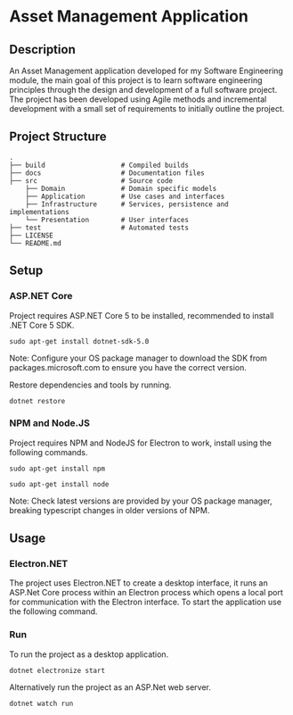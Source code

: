 # Asset Management Application

## Description
An Asset Management application developed for my Software Engineering module, the main goal of this project is to learn software engineering principles through the design and development of a full software project. The project has been developed using Agile methods and incremental development with a small set of requirements to initially outline the project.

## Project Structure
    .
    ├── build                   # Compiled builds
    ├── docs                    # Documentation files
    ├── src                     # Source code
        ├── Domain              # Domain specific models
        ├── Application         # Use cases and interfaces
        ├── Infrastructure      # Services, persistence and implementations
        └── Presentation        # User interfaces
    ├── test                    # Automated tests
    ├── LICENSE
    └── README.md

## Setup

### ASP.NET Core

Project requires ASP.NET Core 5 to be installed, recommended to install .NET Core 5 SDK.

````
sudo apt-get install dotnet-sdk-5.0
````

Note: Configure your OS package manager to download the SDK from packages.microsoft.com to ensure you have the correct version.

Restore dependencies and tools by running.

````
dotnet restore
````

### NPM and Node.JS

Project requires NPM and NodeJS for Electron to work, install using the following commands.

````
sudo apt-get install npm
````
````
sudo apt-get install node
````

Note: Check latest versions are provided by your OS package manager, breaking typescript changes in older versions of NPM.

## Usage

### Electron.NET
The project uses Electron.NET to create a desktop interface, it runs an ASP.Net Core process within an Electron process which opens a local port for communication with the Electron interface. To start the application use the following command.

### Run
To run the project as a desktop application.

````
dotnet electronize start
````

Alternatively run the project as an ASP.Net web server.

````
dotnet watch run
````